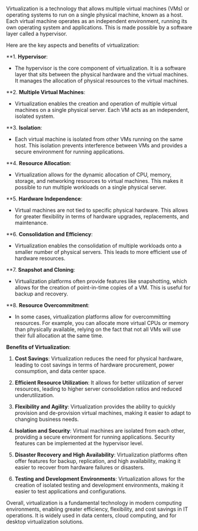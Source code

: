Virtualization is a technology that allows multiple virtual machines (VMs) or operating systems to run on a single physical machine, known as a host. Each virtual machine operates as an independent environment, running its own operating system and applications. This is made possible by a software layer called a hypervisor.

Here are the key aspects and benefits of virtualization:

**1. **Hypervisor**:
   - The hypervisor is the core component of virtualization. It is a software layer that sits between the physical hardware and the virtual machines. It manages the allocation of physical resources to the virtual machines.

**2. **Multiple Virtual Machines**:
   - Virtualization enables the creation and operation of multiple virtual machines on a single physical server. Each VM acts as an independent, isolated system.

**3. **Isolation**:
   - Each virtual machine is isolated from other VMs running on the same host. This isolation prevents interference between VMs and provides a secure environment for running applications.

**4. **Resource Allocation**:
   - Virtualization allows for the dynamic allocation of CPU, memory, storage, and networking resources to virtual machines. This makes it possible to run multiple workloads on a single physical server.

**5. **Hardware Independence**:
   - Virtual machines are not tied to specific physical hardware. This allows for greater flexibility in terms of hardware upgrades, replacements, and maintenance.

**6. **Consolidation and Efficiency**:
   - Virtualization enables the consolidation of multiple workloads onto a smaller number of physical servers. This leads to more efficient use of hardware resources.

**7. **Snapshot and Cloning**:
   - Virtualization platforms often provide features like snapshotting, which allows for the creation of point-in-time copies of a VM. This is useful for backup and recovery.

**8. **Resource Overcommitment**:
   - In some cases, virtualization platforms allow for overcommitting resources. For example, you can allocate more virtual CPUs or memory than physically available, relying on the fact that not all VMs will use their full allocation at the same time.

**Benefits of Virtualization**:

1. **Cost Savings**: Virtualization reduces the need for physical hardware, leading to cost savings in terms of hardware procurement, power consumption, and data center space.

2. **Efficient Resource Utilization**: It allows for better utilization of server resources, leading to higher server consolidation ratios and reduced underutilization.

3. **Flexibility and Agility**: Virtualization provides the ability to quickly provision and de-provision virtual machines, making it easier to adapt to changing business needs.

4. **Isolation and Security**: Virtual machines are isolated from each other, providing a secure environment for running applications. Security features can be implemented at the hypervisor level.

5. **Disaster Recovery and High Availability**: Virtualization platforms often offer features for backup, replication, and high availability, making it easier to recover from hardware failures or disasters.

6. **Testing and Development Environments**: Virtualization allows for the creation of isolated testing and development environments, making it easier to test applications and configurations.

Overall, virtualization is a fundamental technology in modern computing environments, enabling greater efficiency, flexibility, and cost savings in IT operations. It is widely used in data centers, cloud computing, and for desktop virtualization solutions.
